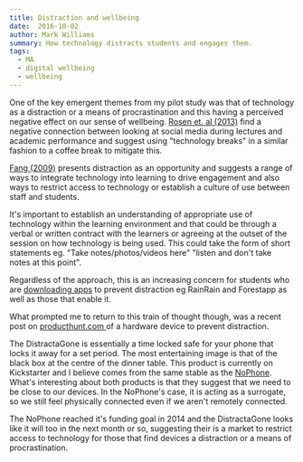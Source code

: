 ```yaml
---
title: Distraction and wellbeing
date:  2016-10-02
author: Mark Williams
summary: How technology distracts students and engages them.
tags: 
  - MA
  - digital wellbeing
  - wellbeing
---
```

One of the key emergent themes from my pilot study was that of technology as a distraction or a means of procrastination and this having a perceived negative effect on our sense of wellbeing. [Rosen et. al (2013)](https://pdfs.semanticscholar.org/a449/623136ff47e87ec67a1a6f2980ef108c328d.pdf) find a negative connection between looking at social media during lectures and academic performance and suggest using "technology breaks" in a similar fashion to a coffee break to mitigate this.  

[Fang (2009)](http://er.educause.edu/en/Articles/2009/12/From-Distraction-to-Engagement-Wireless-Devices-in-the-Classroom) presents distraction as an opportunity and suggests a range of ways to integrate technology into learning to drive engagement and also ways to restrict access to technology or establish a culture of use between staff and students.  

It's important to establish an understanding of appropriate use of technology within the learning environment and that could be through a verbal or written contract with the learners or agreeing at the outset of the session on how technology is being used. This could take the form of short statements eg. "Take notes/photos/videos here" "listen and don't take notes at this point".  

Regardless of the approach, this is an increasing concern for students who are [downloading apps](http://et.falmouth.ac.uk/post/139908392762/student-recommended-study-apps) to prevent distraction eg RainRain and Forestapp as well as those that enable it.

What prompted me to return to this train of thought though, was a recent post on [producthunt.com ](producthunt.com)of a hardware device to prevent distraction.

The DistractaGone is essentially a time locked safe for your phone that locks it away for a set period. The most entertaining image is that of the black box at the centre of the dinner table. This product is currently on Kickstarter and I believe comes from the same stable as the [NoPhone](https://www.thenophone.com/). What's interesting about both products is that they suggest that we need to be close to our devices. In the NoPhone's case, it is acting as a surrogate, so we still feel physically connected even if we aren't remotely connected.

The NoPhone reached it's funding goal in 2014 and the DistractaGone looks like it will too in the next month or so, suggesting their is a market to restrict access to technology for those that find devices a distraction or a means of procrastination.

